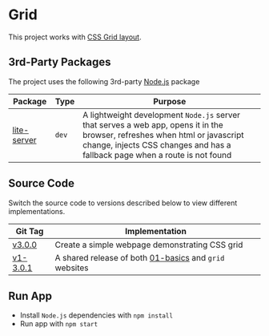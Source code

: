 # Grid

This project works with [CSS Grid layout](https://developer.mozilla.org/en-US/docs/Web/CSS/CSS_Grid_Layout).

## 3rd-Party Packages

The project uses the following 3rd-party [Node.js](https://nodejs.org/) package

| Package | Type | Purpose |
|---------|------|---------|
| [lite-server](https://www.npmjs.com/package/lite-server) | `dev` | A lightweight development `Node.js` server that serves a web app, opens it in the browser, refreshes when html or javascript change, injects CSS changes and has a fallback page when a route is not found |

## Source Code

Switch the source code to versions described below to view different implementations.

| Git Tag | Implementation |
|---------|----------------|
| [v3.0.0](https://github.com/TranXuanHoang/TheWeb/releases/tag/v3.0.0) | Create a simple webpage demonstrating CSS grid |
| [v1-3.0.1](https://github.com/TranXuanHoang/TheWeb/releases/tag/v1-3.0.1) | A shared release of both [01-basics](../01-basics) and `grid` websites |

## Run App

* Install `Node.js` dependencies with `npm install`
* Run app with `npm start`
